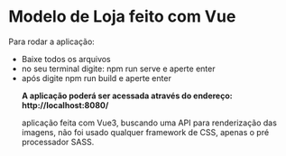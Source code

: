 # Modelo de Loja feito com Vue

Para rodar a aplicação:

<ul>
<li> Baixe todos os arquivos </li>
<li> no seu terminal digite: npm run serve e aperte enter</li>
<li> após digite npm run build e aperte enter </li>

<strong> A aplicação poderá ser acessada através do endereço: http://localhost:8080/ </strong>
  
 <footer> aplicação feita com Vue3, buscando uma API para renderização das imagens, não foi usado qualquer framework de CSS, apenas o pré processador SASS.
